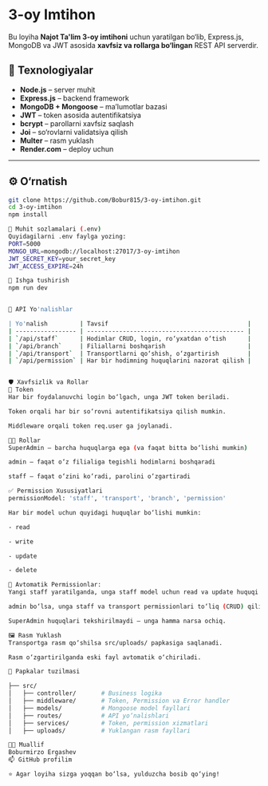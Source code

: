 # 3-oy Imtihon

Bu loyiha **Najot Ta'lim 3-oy imtihoni** uchun yaratilgan bo‘lib, Express.js, MongoDB va JWT asosida **xavfsiz va rollarga bo‘lingan** REST API serverdir.

## 🧩 Texnologiyalar

- **Node.js** – server muhit
- **Express.js** – backend framework
- **MongoDB + Mongoose** – ma’lumotlar bazasi
- **JWT** – token asosida autentifikatsiya
- **bcrypt** – parollarni xavfsiz saqlash
- **Joi** – so‘rovlarni validatsiya qilish
- **Multer** – rasm yuklash
- **Render.com** – deploy uchun

---

## ⚙️ O‘rnatish

```bash
git clone https://github.com/Bobur815/3-oy-imtihon.git
cd 3-oy-imtihon
npm install

🔐 Muhit sozlamalari (.env)
Quyidagilarni .env faylga yozing:
PORT=5000
MONGO_URL=mongodb://localhost:27017/3-oy-imtihon
JWT_SECRET_KEY=your_secret_key
JWT_ACCESS_EXPIRE=24h

🚀 Ishga tushirish
npm run dev


📌 API Yo'nalishlar

| Yo'nalish         | Tavsif                                       |
| ----------------- | -------------------------------------------- |
| `/api/staff`      | Hodimlar CRUD, login, ro‘yxatdan o‘tish      |
| `/api/branch`     | Filiallarni boshqarish                       |
| `/api/transport`  | Transportlarni qo‘shish, o‘zgartirish        |
| `/api/permission` | Har bir hodimning huquqlarini nazorat qilish |


🛡 Xavfsizlik va Rollar
🔑 Token
Har bir foydalanuvchi login bo‘lgach, unga JWT token beriladi.

Token orqali har bir so‘rovni autentifikatsiya qilish mumkin.

Middleware orqali token req.user ga joylanadi.

🧑‍💻 Rollar
SuperAdmin – barcha huquqlarga ega (va faqat bitta bo‘lishi mumkin)

admin – faqat o‘z filialiga tegishli hodimlarni boshqaradi

staff – faqat o‘zini ko‘radi, parolini o‘zgartiradi

✅ Permission Xususiyatlari
permissionModel: 'staff', 'transport', 'branch', 'permission'

Har bir model uchun quyidagi huquqlar bo‘lishi mumkin:

- read

- write

- update

- delete

📌 Avtomatik Permissionlar:
Yangi staff yaratilganda, unga staff model uchun read va update huquqi avtomatik qo‘shiladi.

admin bo‘lsa, unga staff va transport permissionlari to‘liq (CRUD) qilib avtomatik beriladi.

SuperAdmin huquqlari tekshirilmaydi — unga hamma narsa ochiq.

🖼 Rasm Yuklash
Transportga rasm qo‘shilsa src/uploads/ papkasiga saqlanadi.

Rasm o‘zgartirilganda eski fayl avtomatik o‘chiriladi.

📂 Papkalar tuzilmasi

├── src/
│   ├── controller/       # Business logika
│   ├── middleware/       # Token, Permission va Error handler
│   ├── models/           # Mongoose model fayllari
│   ├── routes/           # API yo‘nalishlari
│   ├── services/         # Token, permission xizmatlari
│   ├── uploads/          # Yuklangan rasm fayllari

👨‍💻 Muallif
Boburmirzo Ergashev
📫 GitHub profilim

⭐ Agar loyiha sizga yoqqan bo‘lsa, yulduzcha bosib qo‘ying!


